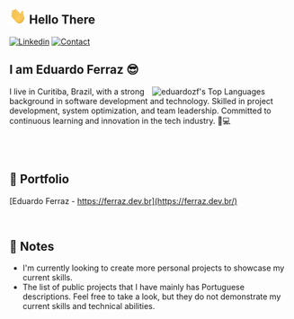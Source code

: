 <h2> <img src="https://raw.githubusercontent.com/ABSphreak/ABSphreak/master/gifs/Hi.gif" width="30px"> Hello There </h2>

[![Linkedin](https://img.shields.io/badge/MY%20PROFILE-Linkedin-blue?style=for-the-badge&logo=linkedin)](https://www.linkedin.com/in/eduardozf1/) 
[![Contact](https://img.shields.io/badge/CONTACT-GMAIL-yellow?style=for-the-badge&logo=gmail&logoColor=white)](mailto:contato.eduardozf@gmail.com)

<h2>I am Eduardo Ferraz 😎</h2>
<a href="https://github.com/eduardozf/eduardozf">
 <img alt="eduardozf's Top Languages" align="right" src="https://github-readme-stats.vercel.app/api/top-langs/?username=eduardozf&langs_count=8&layout=compact&theme=react&hide_border=true&bg_color=1F222E&title_color=F85D7F&icon_color=F8D866&hide=Jupyter%20Notebook" width="250px"/>
</a>
<p>I live in Curitiba, Brazil, with a strong background in software development and technology. Skilled in project development, system optimization, and team leadership. Committed to continuous learning and innovation in the tech industry. 🌟💻</p>
<!--
<a href="https://www.buymeacoffee.com/eduardozf" target="_blank" rel="noreferrer nofollow">
  <img src="https://cdn.buymeacoffee.com/buttons/default-red.png" alt="Buy Me A Coffee" height="40" width="170" >
</a> -->
<br/>
<br/>

<h2>🎨 Portfolio</h2>

[Eduardo Ferraz - https://ferraz.dev.br](https://ferraz.dev.br/)

<br/>
<h2>📌 Notes</h2>
<ul>
  <li>I'm currently looking to create more personal projects to showcase my current skills.</li>
  <li>The list of public projects that I have mainly has Portuguese descriptions. Feel free to take a look, but they do not demonstrate my current skills and technical abilities.</li>
</ul>
